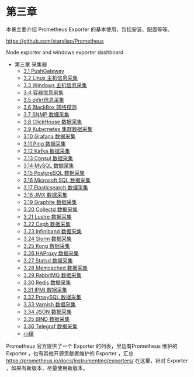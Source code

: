 # 第三章 

本章主要介绍 Prometheus Exporter 的基本使用，包括安装、配置等等。

https://github.com/starsliao/Prometheus

Node exporter and windows exporter dashboard 

* 第三章 采集器
    * [3.1 PushGateway](3.1-pushgateway.md)
    * [3.2 Linux 主机信息采集](3.2-node-exporter.md)
    * [3.3 Windows 主机信息采集](3.3-windows-exporter.md)
    * [3.4 容器信息采集](3.4-cadvisor.md)
    * [3.5 oVirt信息采集](3.5-ovirt-exporter.md)
    * [3.6 BlackBox 网络探测](3.6-blackbox-exporter.md)
    * [3.7 SNMP 数据采集](3.7-snmp-exporter.md)
    * [3.8 ClickHouse 数据采集](3.8-clickhouse-exporter.md)
    * [3.9 Kubernetes 集群数据采集](3.9-kube-state-metrics.md)
    * [3.10 Grafana 数据采集](3.10-grafana-metrics.md)
    * [3.11 Ping 数据采集](3.11-ping-exporter.md)
    * [3.12 Kafka 数据采集](3.12-kafka-exporter.md)
    * [3.13 Consul 数据采集](3.13-consul-exporter.md)
    * [3.14 MySQL 数据采集](3.14-mysql-server-exporter.md)
    * [3.15 PostgreSQL 数据采集](3.15-postgresql-exporter.md)
    * [3.16 Microsoft SQL 数据采集](3.16-mssql-server-exporter.md)
    * [3.17 Elasticsearch 数据采集](3.17-elasticsearch-exporter.md)
    * [3.18 JMX 数据采集](3.18-jmx-exporter.md)
    * [3.19 Graphite 数据采集](3.19-graphite-exporter.md)
    * [3.20 Collectd 数据采集](3.20-collectd-exporter.md)
    * [3.21 Lustre 数据采集](3.21-lustre-exporter.md)
    * [3.22 Ceph 数据采集](3.22-ceph-exporter.md)
    * [3.23 Infiniband 数据采集](3.23-infiniband-exporter.md)
    * [3.24 Slurm 数据采集](3.24-slurm-exporter.md)
    * [3.25 Kong 数据采集](3.25-kong-metrics.md)
    * [3.26 HAProxy 数据采集](3.26-haproxy-exporter.md)
    * [3.27 Statsd 数据采集](3.27-statsd-exporter.md)
    * [3.28 Memcached 数据采集](3.28-memcached-exporter.md)
    * [3.29 RabbitMQ 数据采集](3.29-rabbitmq-exporter.md)
    * [3.30 Redis 数据采集](3.30-redis-exporter.md)
    * [3.31 IPMI 数据采集](3.31-ipmi-exporter.md)
    * [3.32 ProxySQL 数据采集](3.32-proxysql-exporter.md)
    * [3.33 Varnish 数据采集](3.33-varnish-exporter.md)
    * [3.34 JSON 数据采集](3.34-json-exporter.md)
    * [3.35 BIND 数据采集](3.35-bind-exporter.md)
    * [3.36 Telegraf 数据采集](3.36-telegraf-exporter.md)
    * [小结](END.md)


Prometheus 官方提供了一个 Exporter 的列表，里边有Prometheus 维护的 Exporter ，也有其他开源贡献者维护的 Exporter ，汇总 https://prometheus.io/docs/instrumenting/exporters/ 在这里，针对 Exporter ，如果有新版本，尽量使用新版本。